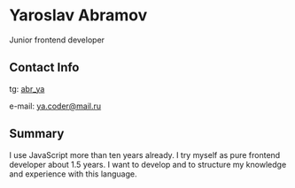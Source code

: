 # Yaroslav Abramov
Junior frontend developer

## Contact Info
tg: [abr_ya](https://t.me/abr_ya)

e-mail: [ya.coder@mail.ru](mailto:ya.coder@mail.ru)

## Summary
I use JavaScript more than ten years already. I try myself as pure frontend developer about 1.5 years. I want to develop and to structure my knowledge and experience with this language.
